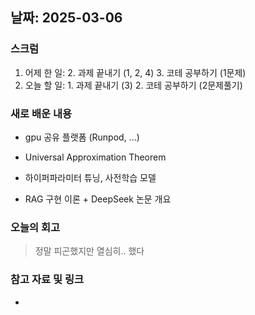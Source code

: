 ## 날짜: 2025-03-06

### 스크럼
1. 어제 한 일: 2. 과제 끝내기 (1, 2, 4) 3. 코테 공부하기 (1문제)
2. 오늘 할 일: 1. 과제 끝내기 (3) 2. 코테 공부하기 (2문제풀기)

### 새로 배운 내용
- gpu 공유 플랫폼 (Runpod, ...)

- Universal Approximation Theorem

- 하이퍼파라미터 튜닝, 사전학습 모델 

- RAG 구현 이론 + DeepSeek 논문 개요

### 오늘의 회고
> 정말 피곤했지만 열심히.. 했다

### 참고 자료 및 링크
- 